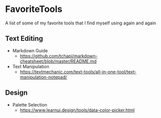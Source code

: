 # FavoriteTools
A list of some of my favorite tools that I find myself using again and again


## Text Editing

- Markdown Guide
  - https://github.com/tchapi/markdown-cheatsheet/blob/master/README.md
- Text Manipulation
  - https://textmechanic.com/text-tools/all-in-one-tool/text-manipulation-notepad/


## Design
- Palette Selection
  - https://www.learnui.design/tools/data-color-picker.html
